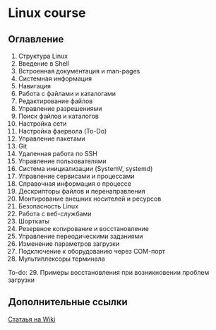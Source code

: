 # Linux course

## Оглавление
1. Структура Linux 
2. Введение в Shell
3. Встроенная документация и man-pages
4. Системная информация 
5. Навигация 
6. Работа с файлами и каталогами 
7. Редактирование файлов 
8. Управление разрешениями
9. Поиск файлов и каталогов
10. Настройка сети 
11. Настройка фаервола (To-Do)
12. Управление пакетами 
13. Git
14. Удаленная работа по SSH
15. Управление пользователями
16. Система инициализации (SystemV, systemd)
17. Управление сервисами и процессами
18. Справочная информация о процессе
19. Дескрипторы файлов и перенаправления
20. Монтирование внешних носителей и ресурсов
21. Безопасность Linux
22. Работа с веб-службами
23. Шорткаты
24. Резервное копирование и восстановление 
25. Управление переодическими заданиями
26. Изменение параметров загрузки 
27. Подключение к оборудованию через COM-порт
28. Мультиплексоры терминала

To-do:
29. Примеры восстановления при возникновении проблем загрузки 


## Дополнительные ссылки
[Статаья на Wiki](https://ru.wikipedia.org/wiki/Linux)
